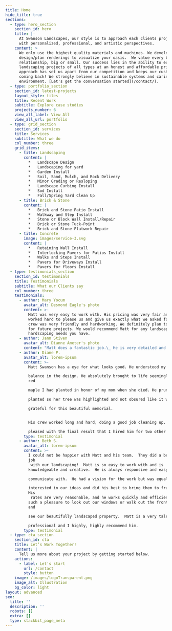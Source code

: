 ```yaml
---
title: Home
hide_title: true
sections:
  - type: hero_section
    section_id: hero
    title: |-
      At Swanson Landscapes, our style is to approach each clients project 
      with personalized, professional, and artistic perspectives.
    content: >
      We only use the highest quality materials and machines. We develop
      design/plan renderings to visualize your oasis.  We value every business
      relationship, big or small. Our success lies in the ability to execute
      landscaping projects of all types at an honest and affordable price. This
      approach has set us apart from our competition and keeps our customers
      coming back! We strongly believe in sustainable systems and caring for the
      environment. [Let's get the conversation started](/contact/).
  - type: portfolio_section
    section_id: latest-projects
    layout_style: tiles
    title: Recent Work
    subtitle: Explore case studies
    projects_number: 6
    view_all_label: View All
    view_all_url: portfolio
  - type: grid_section
    section_id: services
    title: Services
    subtitle: What we do
    col_number: three
    grid_items:
      - title: Landscaping
        content: |
          *   Landscape Design
          *   Landscaping for yard
          *   Garden Install
          *   Soil, Sand, Mulch, and Rock Delivery
          *   Minor Grading or Resloping
          *   Landscape Curbing Install
          *   Sod Install
          *   Fall/Spring Yard Clean Up
      - title: Brick & Stone
        content: |
          *   Brick and Stone Patio Install
          *   Walkway and Step Install
          *   Stone or Block Wall Install/Repair
          *   Brick or Stone Tuck-Point
          *   Brick and Stone Flatwork Repair
      - title: Concrete
        image: images/service-3.svg
        content: |
          *   Retaining Wall Install
          *   Interlocking Pavers for Patios Install
          *   Walks and Steps Install
          *   Pavers for Driveways Install
          *   Pavers for floors Install
  - type: testimonials_section
    section_id: testimonials
    title: Testimonials
    subtitle: What our Clients say
    col_number: three
    testimonials:
      - author: Mary Yocum
        avatar_alt: Desmond Eagle's photo
        content: >-
          Matt was very easy to work with. His pricing was very fair and he
          worked hard to please us and give us exactly what we asked for. His
          crew was very friendly and hardworking. We definitely plan to use him
          for future projects. We would recommend Matt for any landscaping or
          hardscaping needs you have.
      - author: Jann Stiven
        avatar_alt: Dianne Ameter's photo
        content: "Matt does a fantastic job.\_ He is very detailed and cleans everything up when he is done.\_ Our yard has never looked so good.\_ I can't wait for his next work day with us."
      - author: Diane P.
        avatar_alt: lorem-ipsum
        content: >-
          Matt Swanson has a eye for what looks good. He understood my need for 

          balance in the design. He absolutely brought to life seemingly the
          red 

          maple I had planted in honor of my mom when she died. He pruned and 

          planted so her tree was highlighted and not obsured like it was. I am 

          grateful for this beautiful memorial. 


          His crew worked long and hard, doing a good job cleaning up. I was so 

          pleased with the final result that I hired him for two other projects.
        type: testimonial
      - author: Beth S.
        avatar_alt: lorem-ipsum
        content: >-
          I could not be happier with Matt and his team.  They did a beautiful
          job
           with our landscaping!  Matt is so easy to work with and is 
          knowledgeable and creative.  He is always responsive and easy to 

          communicate with.  He had a vision for the work but was equally 

          interested in our ideas and did his best to bring them to fruition. 
          His
           rates are very reasonable, and he works quickly and efficiently. It is 
          such a pleasure to look out our windows or walk out the front door
          and 

          see our beautifully landscaped property.  Matt is a very talented 

          professional and I highly, highly recommend him.
        type: testimonial
  - type: cta_section
    section_id: cta
    title: Let’s Work Together!
    content: |
      Tell us more about your project by getting started below.
    actions:
      - label: Let's start
        url: /contact
        style: button
    image: /images/logoTransparent.png
    image_alt: Illustration
    bg_color: light
layout: advanced
seo:
  title: ''
  description: ''
  robots: []
  extra: []
  type: stackbit_page_meta
---
```

